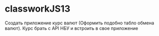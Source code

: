 # classworkJS13
Создать приложение курс валют (Оформить подобно табло обмена валют). Курс брать с API НБУ и встроить в свое приложение
